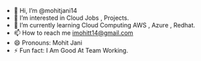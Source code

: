 - 👋 Hi, I’m @mohitjani14
- 👀 I’m interested in Cloud Jobs , Projects.
- 🌱 I’m currently learning Cloud Computing AWS , Azure , Redhat.
- 📫 How to reach me imohitt14@gmail.com
- 😄 Pronouns: Mohit Jani
- ⚡ Fun fact: I Am Good At Team Working.

<!---
mohitjani14/mohitjani14 is a ✨ special ✨ repository because its `README.md` (this file) appears on your GitHub profile.
You can click the Preview link to take a look at your changes.
--->
